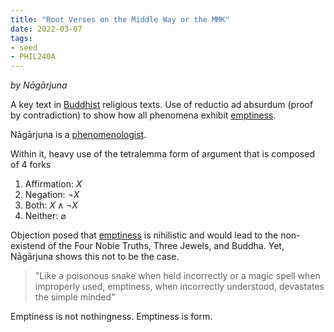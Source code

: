 ```yaml
---
title: "Root Verses on the Middle Way or the MMK"
date: 2022-03-07
tags:
- seed
- PHIL240A
---
```


*by Nāgārjuna*

A key text in [Buddhist](thoughts/Buddhism.md) religious texts. Use of reductio ad absurdum (proof by contradiction) to show how all phenomena exhibit [emptiness](thoughts/emptiness.md).

Nāgārjuna is a [phenomenologist](thoughts/phenomenology.md).

Within it, heavy use of the tetralemma form of argument that is composed of 4 forks
1. Affirmation: $X$
2. Negation: $\lnot X$
3. Both: $X \land \lnot X$
4. Neither: $\varnothing$

Objection posed that [emptiness](thoughts/emptiness.md) is nihilistic and would lead to the non-existend of the Four Noble Truths, Three Jewels, and Buddha. Yet, Nāgārjuna shows this not to be the case.

> "Like a poisonous snake when held incorrectly or a magic spell when improperly used, emptiness, when incorrectly understood, devastates the simple minded"

Emptiness is not nothingness. Emptiness is form.